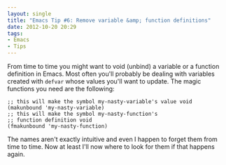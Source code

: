 ```yaml
---
layout: single
title: "Emacs Tip #6: Remove variable &amp; function definitions"
date: 2012-10-20 20:29
tags:
- Emacs
- Tips
---
```


From time to time you might want to void (unbind) a variable or a
function definition in Emacs. Most often you'll probably be dealing
with variables created with `defvar` whose values you'll want to
update.  The magic functions you need are the following:

``` elisp
;; this will make the symbol my-nasty-variable's value void
(makunbound 'my-nasty-variable)
;; this will make the symbol my-nasty-function's
;; function definition void
(fmakunbound 'my-nasty-function)
```

The names aren't exactly intuitive and even I happen to forget them from time to
time. Now at least I'll now where to look for them if that happens
again.
